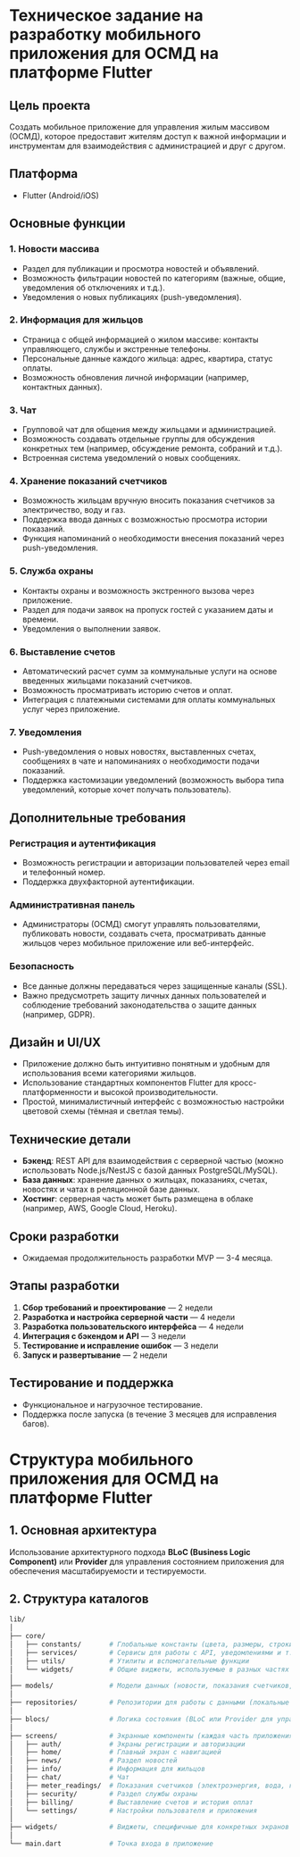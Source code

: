 # Техническое задание на разработку мобильного приложения для ОСМД на платформе Flutter

## Цель проекта

Создать мобильное приложение для управления жилым массивом (ОСМД), которое предоставит жителям
доступ к важной информации и инструментам для взаимодействия с администрацией и друг с другом.

## Платформа

- Flutter (Android/iOS)

## Основные функции

### 1. Новости массива

- Раздел для публикации и просмотра новостей и объявлений.
- Возможность фильтрации новостей по категориям (важные, общие, уведомления об отключениях и т.д.).
- Уведомления о новых публикациях (push-уведомления).

### 2. Информация для жильцов

- Страница с общей информацией о жилом массиве: контакты управляющего, службы и экстренные телефоны.
- Персональные данные каждого жильца: адрес, квартира, статус оплаты.
- Возможность обновления личной информации (например, контактных данных).

### 3. Чат

- Групповой чат для общения между жильцами и администрацией.
- Возможность создавать отдельные группы для обсуждения конкретных тем (например, обсуждение
  ремонта, собраний и т.д.).
- Встроенная система уведомлений о новых сообщениях.

### 4. Хранение показаний счетчиков

- Возможность жильцам вручную вносить показания счетчиков за электричество, воду и газ.
- Поддержка ввода данных с возможностью просмотра истории показаний.
- Функция напоминаний о необходимости внесения показаний через push-уведомления.

### 5. Служба охраны

- Контакты охраны и возможность экстренного вызова через приложение.
- Раздел для подачи заявок на пропуск гостей с указанием даты и времени.
- Уведомления о выполнении заявок.

### 6. Выставление счетов

- Автоматический расчет сумм за коммунальные услуги на основе введенных жильцами показаний
  счетчиков.
- Возможность просматривать историю счетов и оплат.
- Интеграция с платежными системами для оплаты коммунальных услуг через приложение.

### 7. Уведомления

- Push-уведомления о новых новостях, выставленных счетах, сообщениях в чате и напоминаниях о
  необходимости подачи показаний.
- Поддержка кастомизации уведомлений (возможность выбора типа уведомлений, которые хочет получать
  пользователь).

## Дополнительные требования

### Регистрация и аутентификация

- Возможность регистрации и авторизации пользователей через email и телефонный номер.
- Поддержка двухфакторной аутентификации.

### Административная панель

- Администраторы (ОСМД) смогут управлять пользователями, публиковать новости, создавать счета,
  просматривать данные жильцов через мобильное приложение или веб-интерфейс.

### Безопасность

- Все данные должны передаваться через защищенные каналы (SSL).
- Важно предусмотреть защиту личных данных пользователей и соблюдение требований законодательства о
  защите данных (например, GDPR).

## Дизайн и UI/UX

- Приложение должно быть интуитивно понятным и удобным для использования всеми категориями жильцов.
- Использование стандартных компонентов Flutter для кросс-платформенности и высокой
  производительности.
- Простой, минималистичный интерфейс с возможностью настройки цветовой схемы (тёмная и светлая
  темы).

## Технические детали

- **Бэкенд**: REST API для взаимодействия с серверной частью (можно использовать Node.js/NestJS с
  базой данных PostgreSQL/MySQL).
- **База данных**: хранение данных о жильцах, показаниях, счетах, новостях и чатах в реляционной
  базе данных.
- **Хостинг**: серверная часть может быть размещена в облаке (например, AWS, Google Cloud, Heroku).

## Сроки разработки

- Ожидаемая продолжительность разработки MVP — 3-4 месяца.

## Этапы разработки

1. **Сбор требований и проектирование** — 2 недели
2. **Разработка и настройка серверной части** — 4 недели
3. **Разработка пользовательского интерфейса** — 4 недели
4. **Интеграция с бэкендом и API** — 3 недели
5. **Тестирование и исправление ошибок** — 3 недели
6. **Запуск и развертывание** — 2 недели

## Тестирование и поддержка

- Функциональное и нагрузочное тестирование.
- Поддержка после запуска (в течение 3 месяцев для исправления багов).

# Структура мобильного приложения для ОСМД на платформе Flutter

## 1. Основная архитектура

Использование архитектурного подхода **BLoC (Business Logic Component)** или **Provider** для
управления состоянием приложения для обеспечения масштабируемости и тестируемости.

## 2. Структура каталогов

```bash
lib/
│
├── core/
│   ├── constants/       # Глобальные константы (цвета, размеры, строки)
│   ├── services/        # Сервисы для работы с API, уведомлениями и т.д.
│   ├── utils/           # Утилиты и вспомогательные функции
│   └── widgets/         # Общие виджеты, используемые в разных частях приложения
│
├── models/              # Модели данных (новости, показания счетчиков, счета, пользователи и т.д.)
│
├── repositories/        # Репозитории для работы с данными (локальные или серверные)
│
├── blocs/               # Логика состояния (BLoC или Provider для управления состоянием)
│
├── screens/             # Экранные компоненты (каждая часть приложения в отдельном каталоге)
│   ├── auth/            # Экраны регистрации и авторизации
│   ├── home/            # Главный экран с навигацией
│   ├── news/            # Раздел новостей
│   ├── info/            # Информация для жильцов
│   ├── chat/            # Чат
│   ├── meter_readings/  # Показания счетчиков (электроэнергия, вода, газ)
│   ├── security/        # Раздел службы охраны
│   ├── billing/         # Выставление счетов и история оплат
│   └── settings/        # Настройки пользователя и приложения
│
├── widgets/             # Виджеты, специфичные для конкретных экранов
│
└── main.dart            # Точка входа в приложение
